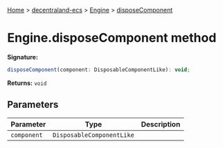 [Home](./index) &gt; [decentraland-ecs](./decentraland-ecs.md) &gt; [Engine](./decentraland-ecs.engine.md) &gt; [disposeComponent](./decentraland-ecs.engine.disposecomponent.md)

# Engine.disposeComponent method


**Signature:**
```javascript
disposeComponent(component: DisposableComponentLike): void;
```
**Returns:** `void`

## Parameters

|  Parameter | Type | Description |
|  --- | --- | --- |
|  `component` | `DisposableComponentLike` |  |

